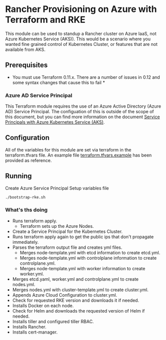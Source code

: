 # Rancher Provisioning on Azure with Terraform and RKE

This module can be used to standup a Rancher cluster on Azure IaaS, not Azure Kubernetes Service (AKS)).  This would be a scenario where you wanted fine grained control of Kubernetes Cluster, or features that are not available from AKS.

## Prerequisites
* You must use Terraform 0.11.x.  There are a number of issues in 0.12 and some syntax changes that cause this to fail *

### Azure AD Service Principal

This Terraform module requires the use of an Azure Active Directory (Azure AD) Service Principal.  The configuation of this is outside of the scope of this document, but you can find more information on the document [Service Principals with Azure Kubernetes Service (AKS)](https://docs.microsoft.com/en-us/azure/aks/kubernetes-service-principal).

## Configuration

All of the variables for this module are set via terraform in the terraform.tfvars file.  An example file [terraform.tfvars.example](terraform.tfvars.example) has been provided as reference.

## Running
Create Azure Service Principal
Setup variables file
```bash
./bootstrap-rke.sh
```

### What's ths doing

- Runs terraform apply.
  - Terraform sets up the Azure Nodes.
- Create a Service Principal for the Kubernetes Cluster.
- Runs terraform apply again to get the public ips that don't propagate immediately.
- Parses the terraform output file and creates yml files.
  - Merges node-template.yml with etcd information to create etcd.yml.
  - Merges node-template.yml with controlplane information to create controlplane.yml.
  - Merges node-template.yml with worker information to create worker.yml.
- Merges etcd.yaml, worker.yml and controlplane.yml to create nodes.yml.
- Merges nodes.yml with cluster-template.yml to create cluster.yml.
- Appends Azure Cloud Configuration to cluster.yml.
- Check for requested RKE version and downloads it if needed.
- Installs Docker on each node.
- Check for Helm and downloads the requested version of Helm if needed.
- Installs tiller and configured tiller RBAC.
- Installs Rancher.
- Installs cert-manager.
